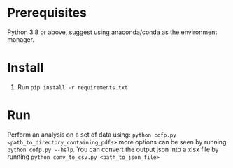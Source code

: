 # Prerequisites

Python 3.8 or above, suggest using anaconda/conda as the environment manager.

# Install

  1. Run `pip install -r requirements.txt`

# Run

Perform an analysis on a set of data using: `python cofp.py <path_to_directory_containing_pdfs>` more options can be seen by running `python cofp.py --help`.
You can convert the output json into a xlsx file by running `python conv_to_csv.py <path_to_json_file>`

